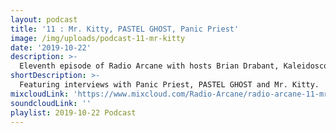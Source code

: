 ```yaml
---
layout: podcast
title: '11 : Mr. Kitty, PASTEL GHOST, Panic Priest'
image: /img/uploads/podcast-11-mr-kitty
date: '2019-10-22'
description: >-
  Eleventh episode of Radio Arcane with hosts Brian Drabant, Kaleidoscope, Sorrow Vomit, Motuvius Rex and AndrOspore : Featuring interviews of Panic Priest, PASTEL GHOST and Mr. Kitty before their live performances at Art Sanctuary with Radio Arcane on October 8, 2019 : Recorded and produced at the non-profit Art Sanctuary in Louisville, KY, Radio Arcane is a collective of Dark Music Specialists that host events, live music and dark arts entertainment.
shortDescription: >-
  Featuring interviews with Panic Priest, PASTEL GHOST and Mr. Kitty.
mixcloudLink: 'https://www.mixcloud.com/Radio-Arcane/radio-arcane-11-mr-kitty-pastel-ghost-panic-priest'
soundcloudLink: ''
playlist: 2019-10-22 Podcast
---
```

